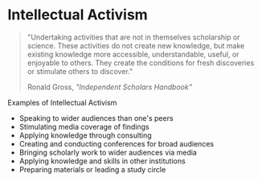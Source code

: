 # Intellectual Activism 

> "Undertaking activities that are not in themselves scholarship or science. These activities do not create new knowledge, but make existing knowledge more accessible, understandable, useful, or enjoyable to others. They create the conditions for fresh discoveries or stimulate others to discover." <footer>Ronald Gross, _"Independent Scholars Handbook"_</footer>

Examples of Intellectual Activism

- Speaking to wider audiences than one's peers
- Stimulating media coverage of findings
- Applying knowledge through consulting
- Creating and conducting conferences for broad audiences
- Bringing scholarly work to wider audiences via media
- Applying knowledge and skills in other institutions
- Preparing materials or leading a study circle